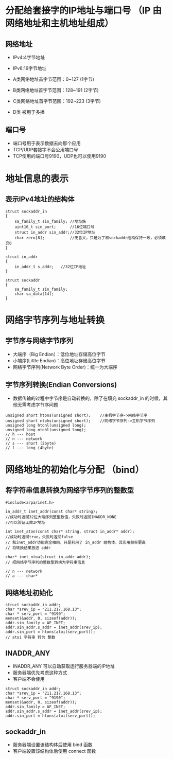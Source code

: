 # 分配给套接字的IP地址与端口号 （IP 由网络地址和主机地址组成）
## 网络地址
- IPv4:4字节地址
- IPv6:16字节地址

- A类网络地址首字节范围：0~127     (1字节)
- B类网络地址首字节范围：128~191   (2字节)
- C类网络地址首字节范围：192~223   (3字节)
- D类 被用于多播

## 端口号
- 端口号用于表示数据去向那个应用
- TCP/UDP套接字不会公用端口号
- TCP使用的端口号9190，UDP也可以使用9190

# 地址信息的表示
## 表示IPv4地址的结构体
```
struct sockaddr_in
{
    sa_family_t sin_family; //地址族
    uint16_t sin_port;      //16位端口号
    struct in_addr sin_addr;//32位IP地址
    char zero[8];           //无含义，只是为了和sockaddr结构保持一致，必须填充0
}

struct in_addr
{
    in_addr_t s_addr;   //32位IP地址
}

struct sockaddr
{
    sa_family_t sin_family;
    char sa_data[14];
}
```

# 网络字节序列与地址转换
## 字节序与网络字节序列
- 大端序（Big Endian）：低位地址存储高位字节
- 小端序(Little Endian)：高位地址存储高位字节
- 网络字节序列(Network Byte Order)：统一为大端序

## 字节序列转换(Endian Conversions)
- 数据传输的过程中字节序是自动转换的，除了在填充 sockaddr_in 的时候，其他无需考虑字节序问题
```
unsigned short htons(unsigned short);    //主机字节序->网络字节序
unsigned short ntohs(unsigned short);    //网络字节序列->主机字节序列
unsigned long htonl(unsigned long);      
unsigned long ntohl(unsigned long);
// h --- host 
// n --- network
// s --- short (2byte)
// l --- long (4byte)
```

# 网络地址的初始化与分配 （bind）
## 将字符串信息转换为网络字节序列的整数型
```
#include<arpa/inet.h>

in_addr_t inet_addr(const char* string);
//成功时返回32位大端序列整型数值，失败时返回INADDR_NONE
//可以验证无效IP地址

int inet_aton(const char* string, struct in_addr* addr);
//成功时返回true，失败时返回false
// 和inet_addr功能完全相同，只是利用了 in_addr 结构体，其实用频率更高
// 将转换结果放进 addr

char* inet_ntoa(struct in_addr addr);
// 把网络字节序列的整数型转换为字符串信息

// n --- network
// a --- char*
```

## 网络地址初始化
```
struct sockaddr_in addr;
char *srev_ip = "211.217.168.13";  
char * serv_port = "9190";
memset(&addr, 0, sizeof(addr));
addr.sin_family = AF_INET;
addr.sin_addr.s_addr = inet_addr(srev_ip);
addr.sin_port = htons(atoi(serv_port));
// atoi 字符串 转为 整数
```

## INADDR_ANY
- INADDR_ANY 可以自动获取运行服务器端的IP地址
- 服务器端优先考虑这种方式
- 客户端不会使用
```
struct sockaddr_in addr;
char *srev_ip = "211.217.168.13";  
char * serv_port = "9190";
memset(&addr, 0, sizeof(addr));
addr.sin_family = AF_INET;
addr.sin_addr.s_addr = inet_addr(srev_ip);
addr.sin_port = htons(atoi(serv_port));
```

## sockaddr_in
- 服务器端设置该结构体后使用 bind 函数
- 客户端设置该结构体后使用 connect 函数